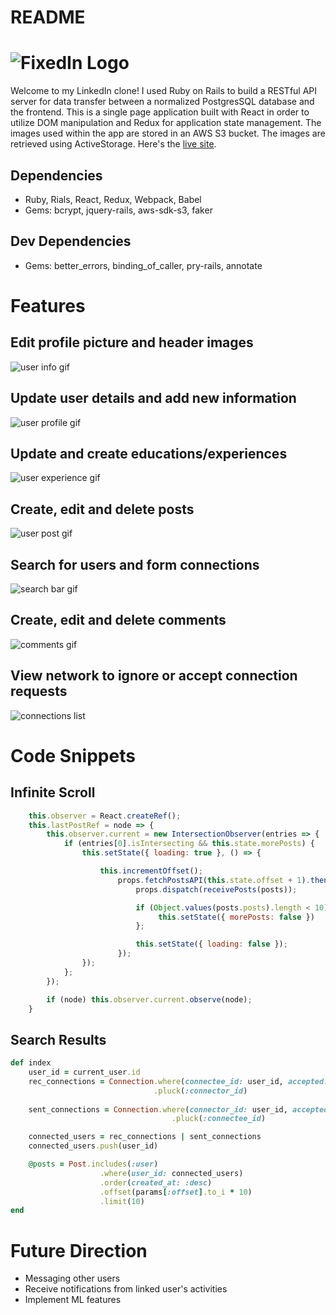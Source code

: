 # README

# ![FixedIn Logo](https://fixedin-seeds.s3.amazonaws.com/logo.png)

Welcome to my LinkedIn clone! I used Ruby on Rails to build a RESTful API server for data transfer between a normalized PostgresSQL database and the frontend. This is a single page application built with React in order to utilize DOM manipulation and Redux for application state management. The images used within the app are stored in an AWS S3 bucket. The images are retrieved using ActiveStorage. Here's the [live site](https://fixedin.onrender.com/#/).

## Dependencies
- Ruby, Rials, React, Redux, Webpack, Babel
- Gems: bcrypt, jquery-rails, aws-sdk-s3, faker

## Dev Dependencies
- Gems: better_errors, binding_of_caller, pry-rails, annotate

# Features 
## Edit profile picture and header images
![user info gif](https://fixedin-seeds.s3.amazonaws.com/ChangeProfileImgs.gif)
## Update user details and add new information
![user profile gif](https://fixedin-seeds.s3.amazonaws.com/ChangeUserDetails.gif)
## Update and create educations/experiences
![user experience gif](https://fixedin-seeds.s3.amazonaws.com/ChangeExp.gif)
## Create, edit and delete posts
![user post gif](https://fixedin-seeds.s3.amazonaws.com/ChangePosts.gif)
## Search for users and form connections
![search bar gif](https://fixedin-seeds.s3.amazonaws.com/SearchAndConnect.gif)
## Create, edit and delete comments
![comments gif](https://fixedin-seeds.s3.amazonaws.com/Comments.gif)
## View network to ignore or accept connection requests
![connections list](https://fixedin-seeds.s3.amazonaws.com/Connections.gif)

# Code Snippets
## Infinite Scroll 
```javascript
    this.observer = React.createRef();
    this.lastPostRef = node => {
        this.observer.current = new IntersectionObserver(entries => {
            if (entries[0].isIntersecting && this.state.morePosts) {
                this.setState({ loading: true }, () => {

                    this.incrementOffset();
                        props.fetchPostsAPI(this.state.offset + 1).then(posts => {
                            props.dispatch(receivePosts(posts));

                            if (Object.values(posts.posts).length < 10) {
                                 this.setState({ morePosts: false })
                            };

                            this.setState({ loading: false });
                        });
                });
            };
        });

        if (node) this.observer.current.observe(node);
    }
```
## Search Results 
```ruby
def index 
    user_id = current_user.id
    rec_connections = Connection.where(connectee_id: user_id, accepted: true)
                                .pluck(:connector_id)
    
    sent_connections = Connection.where(connector_id: user_id, accepted: true)
                                    .pluck(:connectee_id)

    connected_users = rec_connections | sent_connections
    connected_users.push(user_id)

    @posts = Post.includes(:user)
                    .where(user_id: connected_users)
                    .order(created_at: :desc)
                    .offset(params[:offset].to_i * 10)
                    .limit(10)
end
```


# Future Direction 
- Messaging other users
- Receive notifications from linked user's activities
- Implement ML features

